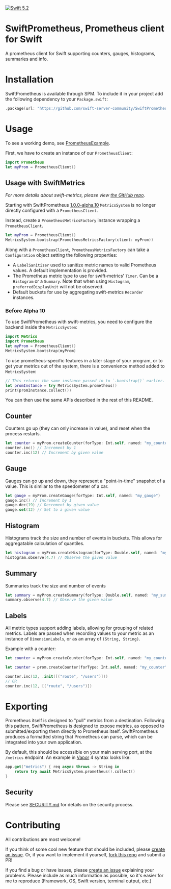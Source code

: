 [![Swift 5.2](https://img.shields.io/badge/swift-5.2-orange.svg?style=flat)](http://swift.org)

# SwiftPrometheus, Prometheus client for Swift

A prometheus client for Swift supporting counters, gauges, histograms, summaries and info.

# Installation

SwiftPrometheus is available through SPM. To include it in your project add the following dependency to your `Package.swift`:
```swift
.package(url: "https://github.com/swift-server-community/SwiftPrometheus.git", from: "1.0.2")
```

# Usage

To see a working demo, see [PrometheusExample](./Sources/PrometheusExample/main.swift).

First, we have to create an instance of our `PrometheusClient`:

```swift
import Prometheus
let myProm = PrometheusClient()
```

## Usage with SwiftMetrics
_For more details about swift-metrics, please view [the GitHub repo](https://github.com/apple/swift-metrics)._

Starting with SwiftPrometheus [1.0.0-alpha.10](https://github.com/swift-server-community/SwiftPrometheus/releases/tag/1.0.0-alpha.10) `MetricsSystem` is no longer directly configured with a `PrometheusClient`.

Instead, create a `PrometheusMetricsFactory` instance wrapping a `PrometheusClient`.

```swift
let myProm = PrometheusClient()
MetricsSystem.bootstrap(PrometheusMetricsFactory(client: myProm))
```

Along with a `PrometheusClient`, `PrometheusMetricsFactory` can take a `Configuration` object setting the following properties:
- A `LabelSanitizer` used to sanitize metric names to valid Prometheus values. A default implementation is provided.
- The Prometheus metric type to use for swift-metrics' `Timer`. Can be a `Histogram` or a `Summary`. Note that when using `Histogram`, `preferredDisplayUnit` will not be observed.
- Default buckets for use by aggregating swift-metrics `Recorder` instances.

### Before Alpha 10

To use SwiftPrometheus with swift-metrics, you need to configure the backend inside the `MetricsSystem`:

```swift
import Metrics
import Prometheus
let myProm = PrometheusClient()
MetricsSystem.bootstrap(myProm)
```

To use prometheus-specific features in a later stage of your program, or to get your metrics out of the system, there is a convenience method added to `MetricsSystem`:

```swift
// This returns the same instance passed in to `.bootstrap()` earlier.
let promInstance = try MetricsSystem.prometheus()
print(promInstance.collect())
```

You can then use the same APIs described in the rest of this README.

## Counter

Counters go up (they can only increase in value), and reset when the process restarts.

```swift
let counter = myProm.createCounter(forType: Int.self, named: "my_counter")
counter.inc() // Increment by 1
counter.inc(12) // Increment by given value
```

## Gauge

Gauges can go up and down, they represent a "point-in-time" snapshot of a value. This is similar to the speedometer of a car.

```swift
let gauge = myProm.createGauge(forType: Int.self, named: "my_gauge")
gauge.inc() // Increment by 1
gauge.dec(19) // Decrement by given value
gauge.set(12) // Set to a given value
```

## Histogram

Histograms track the size and number of events in buckets. This allows for aggregatable calculation of quantiles.

```swift
let histogram = myProm.createHistogram(forType: Double.self, named: "my_histogram")
histogram.observe(4.7) // Observe the given value
```

## Summary

Summaries track the size and number of events

```swift
let summary = myProm.createSummary(forType: Double.self, named: "my_summary")
summary.observe(4.7) // Observe the given value
```

## Labels
All metric types support adding labels, allowing for grouping of related metrics. Labels are passed when recording values to your metric as an instance of `DimensionLabels`, or as an array of `(String, String)`.

Example with a counter:

```swift
let counter = myProm.createCounter(forType: Int.self, named: "my_counter", helpText: "Just a counter")

let counter = prom.createCounter(forType: Int.self, named: "my_counter", helpText: "Just a counter")

counter.inc(12, .init([("route", "/users")]))
// OR
counter.inc(12, [("route", "/users")])
```

# Exporting

Prometheus itself is designed to "pull" metrics from a destination. Following this pattern, SwiftPrometheus is designed to expose metrics, as opposed to submitted/exporting them directly to Prometheus itself. SwiftPrometheus produces a formatted string that Prometheus can parse, which can be integrated into your own application.

By default, this should be accessible on your main serving port, at the `/metrics` endpoint. An example in [Vapor](https://vapor.codes)  4 syntax looks like:

```swift
app.get("metrics") { req async throws -> String in
    return try await MetricsSystem.prometheus().collect()
}
```

## Security

Please see [SECURITY.md](SECURITY.md) for details on the security process.

# Contributing

All contributions are most welcome!

If you think of some cool new feature that should be included, please [create an issue](https://github.com/swift-server-community/SwiftPrometheus/issues/new/choose). Or, if you want to implement it yourself, [fork this repo](https://github.com/swift-server-community/SwiftPrometheus/fork) and submit a PR!

If you find a bug or have issues, please [create an issue](https://github.com/swift-server-community/SwiftPrometheus/issues/new/choose) explaining your problems. Please include as much information as possible, so it's easier for me to reproduce (Framework, OS, Swift version, terminal output, etc.)

